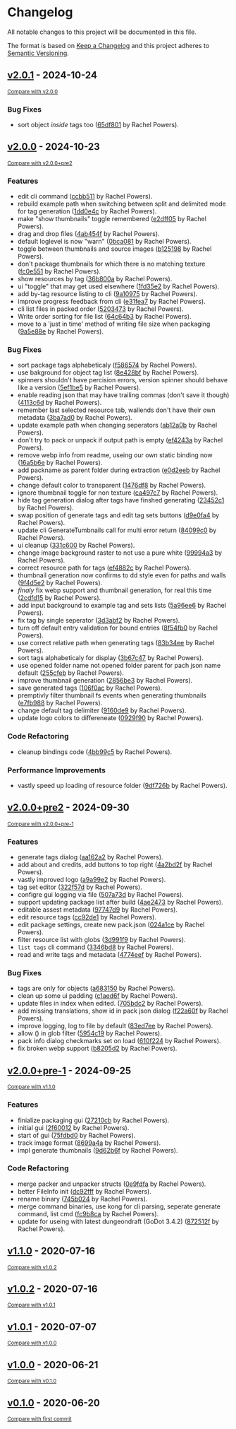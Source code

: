 # Changelog

All notable changes to this project will be documented in this file.

The format is based on [Keep a Changelog](http://keepachangelog.com/en/1.0.0/)
and this project adheres to [Semantic Versioning](http://semver.org/spec/v2.0.0.html).

<!-- insertion marker -->
## [v2.0.1](https://github.com/Ryex/Dungeondraft-GoPackager/releases/tag/v2.0.1) - 2024-10-24

<small>[Compare with v2.0.0](https://github.com/Ryex/Dungeondraft-GoPackager/compare/v2.0.0...v2.0.1)</small>

### Bug Fixes

- sort object *inside* tags too ([65df801](https://github.com/Ryex/Dungeondraft-GoPackager/commit/65df801f0a1fdf97ecdd7dd3e5ab7b584011ef46) by Rachel Powers).

## [v2.0.0](https://github.com/Ryex/Dungeondraft-GoPackager/releases/tag/v2.0.0) - 2024-10-23

<small>[Compare with v2.0.0+pre2](https://github.com/Ryex/Dungeondraft-GoPackager/compare/v2.0.0+pre2...v2.0.0)</small>

### Features

- edit cli command ([ccbb511](https://github.com/Ryex/Dungeondraft-GoPackager/commit/ccbb5115f2d2499e42b0e792d0c32fb02fc473f6) by Rachel Powers).
- rebuild example path when switching between split and delimited mode for tag generation ([1dd0e4c](https://github.com/Ryex/Dungeondraft-GoPackager/commit/1dd0e4c851aae9fa77c483c0e1d111df67112dcf) by Rachel Powers).
- make "show thumbnails" toggle remembered ([e2dff05](https://github.com/Ryex/Dungeondraft-GoPackager/commit/e2dff05e43d887a6be4afa7b0d21132c38678f44) by Rachel Powers).
- drag and drop files ([4ab454f](https://github.com/Ryex/Dungeondraft-GoPackager/commit/4ab454f8da52c80191a45353a44ec3ba8b969f05) by Rachel Powers).
- default loglevel is now "warn" ([0bca081](https://github.com/Ryex/Dungeondraft-GoPackager/commit/0bca081b7b730303eeb348897c614bb3047ebaf2) by Rachel Powers).
- toggle between thumbnails and source images ([b125198](https://github.com/Ryex/Dungeondraft-GoPackager/commit/b1251983dba672f0d79fd3e24248eb526771c7bf) by Rachel Powers).
- don't package thumbnails for which there is no matching texture ([fc0e551](https://github.com/Ryex/Dungeondraft-GoPackager/commit/fc0e551f8709653f517cd34e59aeaa6688ddd910) by Rachel Powers).
- show resources by tag ([36b800a](https://github.com/Ryex/Dungeondraft-GoPackager/commit/36b800ac187b5cccd87678785f60bea9540d7687) by Rachel Powers).
- ui "toggle" that may get used elsewhere ([1fd35e2](https://github.com/Ryex/Dungeondraft-GoPackager/commit/1fd35e23547d32c53be8fdaf6f2fddc7e4e40f57) by Rachel Powers).
- add by-tag resource listing to cli ([9a10975](https://github.com/Ryex/Dungeondraft-GoPackager/commit/9a109750760264e820e41a1d92e98f8be60732e6) by Rachel Powers).
- improve progress feedback from cli ([e31fea7](https://github.com/Ryex/Dungeondraft-GoPackager/commit/e31fea72feb0ba29ee7a028546b3a40f6feb4a9d) by Rachel Powers).
- cli list files in packed order ([5203473](https://github.com/Ryex/Dungeondraft-GoPackager/commit/5203473094b7e9bf2e0ccff4ebdfb401cab66143) by Rachel Powers).
- Write order sorting for file list ([64c64b3](https://github.com/Ryex/Dungeondraft-GoPackager/commit/64c64b37bb0f23609ae7bf6341bed3cb1ed20169) by Rachel Powers).
- move to a 'just in time' method of writing file size when packaging ([9a5e88e](https://github.com/Ryex/Dungeondraft-GoPackager/commit/9a5e88ecb0c561726ca93b09b0c02de0d390b837) by Rachel Powers).

### Bug Fixes

- sort package tags alphabeticaly ([f586574](https://github.com/Ryex/Dungeondraft-GoPackager/commit/f58657473deb20c73d4873b45d0065a58b9aeed3) by Rachel Powers).
- use bakground for object tag list ([8e428bf](https://github.com/Ryex/Dungeondraft-GoPackager/commit/8e428bfe27fdd07838b2a1bcb42b6d67111408f7) by Rachel Powers).
- spinners shouldn't have percision errors, version spinner should behave like a version ([5ef1be5](https://github.com/Ryex/Dungeondraft-GoPackager/commit/5ef1be56fb1cead9ff9ec2bae1498e9ef62c1e2d) by Rachel Powers).
- enable reading json that may have trailing commas (don't save it though) ([4113c6d](https://github.com/Ryex/Dungeondraft-GoPackager/commit/4113c6d05249d341c9bd4847b3c426c56e58203b) by Rachel Powers).
- remember last selected resource tab, wallends don't have their own metadata ([3ba7ad0](https://github.com/Ryex/Dungeondraft-GoPackager/commit/3ba7ad0398f32d85ee9468c3dfed5449d567514e) by Rachel Powers).
- update example path when changing seperators ([ab12a0b](https://github.com/Ryex/Dungeondraft-GoPackager/commit/ab12a0bcd39392d13db69f5cd3c8624e12476130) by Rachel Powers).
- don't try to pack or unpack if output path is empty ([ef4243a](https://github.com/Ryex/Dungeondraft-GoPackager/commit/ef4243a500e8cb95a5148f27df035842b19b5789) by Rachel Powers).
- remove webp info from readme, useing our own static binding now ([16a5b6e](https://github.com/Ryex/Dungeondraft-GoPackager/commit/16a5b6e348ecdf46a8eef342f4a8042a8d135202) by Rachel Powers).
- add packname as parent folder during extraction ([e0d2eeb](https://github.com/Ryex/Dungeondraft-GoPackager/commit/e0d2eebd07cf8aefa0f1462587833777be320d8e) by Rachel Powers).
- change default color to transparent ([1476df8](https://github.com/Ryex/Dungeondraft-GoPackager/commit/1476df8237809df4b2ea7d695965287aeab0ef9f) by Rachel Powers).
- ignore thumbnail toggle for  non texture ([ca497c7](https://github.com/Ryex/Dungeondraft-GoPackager/commit/ca497c762aeb459002a390854738ce5149703948) by Rachel Powers).
- hide tag generation dialog after tags have finshed generating ([23452c1](https://github.com/Ryex/Dungeondraft-GoPackager/commit/23452c1980b4809188423b6aed07dc4db7b713de) by Rachel Powers).
- swap position of generate tags and edit tag sets buttons ([d9e0fa4](https://github.com/Ryex/Dungeondraft-GoPackager/commit/d9e0fa4c2b0ceaaf2a51c2aeba45d8c2ac2c3588) by Rachel Powers).
- update cli GenerateTumbnails call for multi error return ([84099c0](https://github.com/Ryex/Dungeondraft-GoPackager/commit/84099c08bd64a38f7572fbe0ec8cc86dabc72775) by Rachel Powers).
- ui cleanup ([331c600](https://github.com/Ryex/Dungeondraft-GoPackager/commit/331c6009c6c79633731ac12712caa8c690a4b51d) by Rachel Powers).
- change image background raster to not use a pure white ([99994a3](https://github.com/Ryex/Dungeondraft-GoPackager/commit/99994a3471bd291ad1979a97facb3b9d268626e4) by Rachel Powers).
- correct resource path for tags ([ef4882c](https://github.com/Ryex/Dungeondraft-GoPackager/commit/ef4882cc3e2243c2afa3d0ea630ece189a88d79e) by Rachel Powers).
- thumbnail generation now confirms to dd style even for paths and walls ([9f4d5e2](https://github.com/Ryex/Dungeondraft-GoPackager/commit/9f4d5e261eee2c269f5d262562455dd8ed5a1a4e) by Rachel Powers).
- *finaly* fix webp support and thumbnail generation, for real this time ([2cdfd15](https://github.com/Ryex/Dungeondraft-GoPackager/commit/2cdfd1506dda4bb026c28325788dcc80ebf4077e) by Rachel Powers).
- add input background to example tag and sets lists ([5a96ee6](https://github.com/Ryex/Dungeondraft-GoPackager/commit/5a96ee6d260692b07c60dc6e3ba785001c8ffdc4) by Rachel Powers).
- fix tag by single seperator ([3d3abf2](https://github.com/Ryex/Dungeondraft-GoPackager/commit/3d3abf269daf1e069eccd97ac841f33161c3c1ad) by Rachel Powers).
- turn off default entry validation for bound entries ([8f54fb0](https://github.com/Ryex/Dungeondraft-GoPackager/commit/8f54fb0e343840c6f5508f4e85e74576b622d8e1) by Rachel Powers).
- use correct relative path when generating tags ([83b34ee](https://github.com/Ryex/Dungeondraft-GoPackager/commit/83b34eebf3759a431a0f5f1cb8676857dd273bc6) by Rachel Powers).
- sort tags alphabeticaly for display ([3b67c47](https://github.com/Ryex/Dungeondraft-GoPackager/commit/3b67c47b971498e4597cfd3148cea5416c2894ab) by Rachel Powers).
- use opened folder name not opened folder parent for pach json name default ([255cfeb](https://github.com/Ryex/Dungeondraft-GoPackager/commit/255cfeb178a9154678ed47448a54cfec2b1351f8) by Rachel Powers).
- improve thumbnail generation ([2856be3](https://github.com/Ryex/Dungeondraft-GoPackager/commit/2856be332835af57d6fc806876b068f868cbd41d) by Rachel Powers).
- save generated tags ([106f0ac](https://github.com/Ryex/Dungeondraft-GoPackager/commit/106f0acde7753ff908af6a9445f756a1e6e98333) by Rachel Powers).
- premptivly filter thumbnail fs events when generating thumbnails ([e7fb988](https://github.com/Ryex/Dungeondraft-GoPackager/commit/e7fb988267c67c3d98a25a1cdfd4f9d8da8ba526) by Rachel Powers).
- change default tag delimiter ([9160de9](https://github.com/Ryex/Dungeondraft-GoPackager/commit/9160de97c390859d9ad2eb2189b314d8bd3b34fc) by Rachel Powers).
- update logo colors to differeneate ([0929f90](https://github.com/Ryex/Dungeondraft-GoPackager/commit/0929f90c3f19a6407e8194ab2fc7c053b6518c97) by Rachel Powers).

### Code Refactoring

- cleanup bindings code ([4bb99c5](https://github.com/Ryex/Dungeondraft-GoPackager/commit/4bb99c5c56da309032969e97d5609e4ac22ae89b) by Rachel Powers).

### Performance Improvements

- vastly speed up loading of resource folder ([9df726b](https://github.com/Ryex/Dungeondraft-GoPackager/commit/9df726b545760a235bc68c946066f304d3bf5475) by Rachel Powers).

## [v2.0.0+pre2](https://github.com/Ryex/Dungeondraft-GoPackager/releases/tag/v2.0.0+pre2) - 2024-09-30

<small>[Compare with v2.0.0+pre-1](https://github.com/Ryex/Dungeondraft-GoPackager/compare/v2.0.0+pre-1...v2.0.0+pre2)</small>

### Features

- generate tags dialog ([aa162a2](https://github.com/Ryex/Dungeondraft-GoPackager/commit/aa162a247ff2047c9ee20f67820a3c3ff1586bea) by Rachel Powers).
- add about and credits, add buttons to top right ([4a2bd2f](https://github.com/Ryex/Dungeondraft-GoPackager/commit/4a2bd2ffc9bf19e3ba5dcf40efe5bf60507a5d37) by Rachel Powers).
- vastly improved logo ([a9a99e2](https://github.com/Ryex/Dungeondraft-GoPackager/commit/a9a99e2fd0c8de9b3214ef9f64562b1b79c3dfe3) by Rachel Powers).
- tag set editor ([322f57d](https://github.com/Ryex/Dungeondraft-GoPackager/commit/322f57d8d72f0ddf1360fe0af5b4c2ca010c9cdd) by Rachel Powers).
- configre gui logging via file ([507a73d](https://github.com/Ryex/Dungeondraft-GoPackager/commit/507a73d8e164b99cb600c11521e1af82d982bee6) by Rachel Powers).
- support updating package list after build ([4ae2473](https://github.com/Ryex/Dungeondraft-GoPackager/commit/4ae2473df4dd888c953990b2bcfd995aa1b34dbf) by Rachel Powers).
- editable assest metadata ([97747d9](https://github.com/Ryex/Dungeondraft-GoPackager/commit/97747d9f45c63015946901df57b7aee4b41497a1) by Rachel Powers).
- edit resource tags ([cc92de1](https://github.com/Ryex/Dungeondraft-GoPackager/commit/cc92de1a797245340acd525dae4aef7877257912) by Rachel Powers).
- edit package settings, create new pack.json ([024a1ce](https://github.com/Ryex/Dungeondraft-GoPackager/commit/024a1ce1cac64aff3485396970c450da264f51e0) by Rachel Powers).
- filter resource list with globs ([3d991f9](https://github.com/Ryex/Dungeondraft-GoPackager/commit/3d991f9bbe9e3d67b4070381252a98ee80f7931c) by Rachel Powers).
- `list tags` cli command ([3346bd8](https://github.com/Ryex/Dungeondraft-GoPackager/commit/3346bd85072673ce5de89d8fdb88388b42a51931) by Rachel Powers).
- read and write tags and metadata ([4774eef](https://github.com/Ryex/Dungeondraft-GoPackager/commit/4774eefccf7b9f0497bea749dc53a20c8f9d9d39) by Rachel Powers).

### Bug Fixes

- tags are only for objects ([a683150](https://github.com/Ryex/Dungeondraft-GoPackager/commit/a683150bdecb90fd9dfcd2096844778b4016448f) by Rachel Powers).
- clean up some ui padding ([c1aed6f](https://github.com/Ryex/Dungeondraft-GoPackager/commit/c1aed6f8bba14d9f71771907be2b35d8c67d5499) by Rachel Powers).
- update files in index when edited. ([705bdc2](https://github.com/Ryex/Dungeondraft-GoPackager/commit/705bdc2350ae86a30d3d607be8b4dc529cbc5417) by Rachel Powers).
- add missing translations, show id in pack json dialog ([f22a60f](https://github.com/Ryex/Dungeondraft-GoPackager/commit/f22a60fc6704c19de0d14f9eb9a15b606745e0e6) by Rachel Powers).
- improve logging, log to file by default ([83ed7ee](https://github.com/Ryex/Dungeondraft-GoPackager/commit/83ed7ee2c6d1dab9690f12a0496f3440e734ea0a) by Rachel Powers).
- allow () in glob filter ([5954c19](https://github.com/Ryex/Dungeondraft-GoPackager/commit/5954c1993b1cdeb936e0f4f39381a548e9494271) by Rachel Powers).
- pack info dialog checkmarks set on load ([610f224](https://github.com/Ryex/Dungeondraft-GoPackager/commit/610f2245b4a2889b29416c0f9847aced2882a2ad) by Rachel Powers).
- fix broken webp support ([b8205d2](https://github.com/Ryex/Dungeondraft-GoPackager/commit/b8205d2c14f5bf6a28777f39ce8e69cfdb072353) by Rachel Powers).

## [v2.0.0+pre-1](https://github.com/Ryex/Dungeondraft-GoPackager/releases/tag/v2.0.0+pre-1) - 2024-09-25

<small>[Compare with v1.1.0](https://github.com/Ryex/Dungeondraft-GoPackager/compare/v1.1.0...v2.0.0+pre-1)</small>

### Features

- finialize packaging gui ([27210cb](https://github.com/Ryex/Dungeondraft-GoPackager/commit/27210cb576d49edeaf3793e71bca537ab3f73069) by Rachel Powers).
- initial gui ([2f60012](https://github.com/Ryex/Dungeondraft-GoPackager/commit/2f600127f1c6918a5ef4f43554cb14d2d72d1369) by Rachel Powers).
- start of gui ([75fdbd0](https://github.com/Ryex/Dungeondraft-GoPackager/commit/75fdbd07b88885548c9a56974a522c071bb6aa38) by Rachel Powers).
- track image format ([8699a4a](https://github.com/Ryex/Dungeondraft-GoPackager/commit/8699a4a5321e790be87a0d713f2f9572043a873d) by Rachel Powers).
- impl generate thumbnails ([9d62b6f](https://github.com/Ryex/Dungeondraft-GoPackager/commit/9d62b6f631016660fed7587b20d219ba7ede02b5) by Rachel Powers).

### Code Refactoring

- merge packer and unpacker structs ([0e9fdfa](https://github.com/Ryex/Dungeondraft-GoPackager/commit/0e9fdfadca20dcdcb33a83d44de50b72d76dc5e9) by Rachel Powers).
- better FileInfo init ([dc92fff](https://github.com/Ryex/Dungeondraft-GoPackager/commit/dc92fffeed05a5092b24710d90b66d363b731217) by Rachel Powers).
- rename binary ([745b024](https://github.com/Ryex/Dungeondraft-GoPackager/commit/745b024d592c011e6f706a4e22deeeef88fa84dc) by Rachel Powers).
- merge command binaries, use kong for cli parsing, seperate generate command, list cmd ([fc9b8ca](https://github.com/Ryex/Dungeondraft-GoPackager/commit/fc9b8ca7ac15eaed1f291d8ff9fb0b48ca689901) by Rachel Powers).
- update for useing with latest dungeondraft (GoDot 3.4.2) ([872512f](https://github.com/Ryex/Dungeondraft-GoPackager/commit/872512faec06d52be95b93ecef39c0a46cfe391e) by Rachel Powers).

## [v1.1.0](https://github.com/Ryex/Dungeondraft-GoPackager/releases/tag/v1.1.0) - 2020-07-16

<small>[Compare with v1.0.2](https://github.com/Ryex/Dungeondraft-GoPackager/compare/v1.0.2...v1.1.0)</small>

## [v1.0.2](https://github.com/Ryex/Dungeondraft-GoPackager/releases/tag/v1.0.2) - 2020-07-16

<small>[Compare with v1.0.1](https://github.com/Ryex/Dungeondraft-GoPackager/compare/v1.0.1...v1.0.2)</small>

## [v1.0.1](https://github.com/Ryex/Dungeondraft-GoPackager/releases/tag/v1.0.1) - 2020-07-07

<small>[Compare with v1.0.0](https://github.com/Ryex/Dungeondraft-GoPackager/compare/v1.0.0...v1.0.1)</small>

## [v1.0.0](https://github.com/Ryex/Dungeondraft-GoPackager/releases/tag/v1.0.0) - 2020-06-21

<small>[Compare with v0.1.0](https://github.com/Ryex/Dungeondraft-GoPackager/compare/v0.1.0...v1.0.0)</small>

## [v0.1.0](https://github.com/Ryex/Dungeondraft-GoPackager/releases/tag/v0.1.0) - 2020-06-20

<small>[Compare with first commit](https://github.com/Ryex/Dungeondraft-GoPackager/compare/b36d63374d2e7f5ca3f5553c37d12561dcc3956b...v0.1.0)</small>
